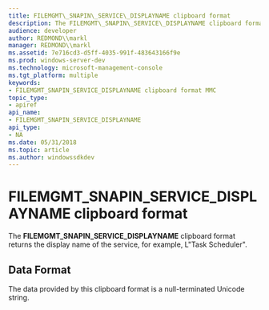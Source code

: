 ```yaml
---
title: FILEMGMT\_SNAPIN\_SERVICE\_DISPLAYNAME clipboard format
description: The FILEMGMT\_SNAPIN\_SERVICE\_DISPLAYNAME clipboard format returns the display name of the service, for example, L \ 0034;Task Scheduler \ 0034;.
audience: developer
author: REDMOND\\markl
manager: REDMOND\\markl
ms.assetid: 7e716cd3-d5ff-4035-991f-483643166f9e
ms.prod: windows-server-dev
ms.technology: microsoft-management-console
ms.tgt_platform: multiple
keywords:
- FILEMGMT_SNAPIN_SERVICE_DISPLAYNAME clipboard format MMC
topic_type:
- apiref
api_name:
- FILEMGMT_SNAPIN_SERVICE_DISPLAYNAME
api_type:
- NA
ms.date: 05/31/2018
ms.topic: article
ms.author: windowssdkdev
---
```


# FILEMGMT\_SNAPIN\_SERVICE\_DISPLAYNAME clipboard format

The **FILEMGMT\_SNAPIN\_SERVICE\_DISPLAYNAME** clipboard format returns the display name of the service, for example, L"Task Scheduler".

## Data Format

The data provided by this clipboard format is a null-terminated Unicode string.

 

 




